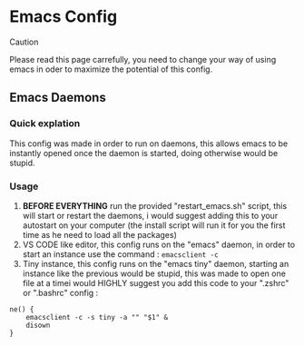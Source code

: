 # Emacs Config
>[!CAUTION]
>Please read this page carrefully, you need to change your way of using emacs in oder to maximize the potential of this config.

## Emacs Daemons
### Quick explation
This config was made in order to run on daemons, this allows emacs to be instantly opened once the daemon is started, doing otherwise would be stupid.

### Usage
1. **BEFORE EVERYTHING** run the provided "restart_emacs.sh" script, this will start or restart the daemons, i would suggest adding this to your autostart on your computer (the install script will run it for you the first time as he need to load all the packages)
2. VS CODE like editor, this config runs on the "emacs" daemon, in order to start an instance use the command : `emacsclient -c`
3. Tiny instance, this config runs on the "emacs tiny" daemon, starting an instance like the previous would be stupid, this was made to open one file at a timei would HIGHLY suggest you add this code to your ".zshrc" or ".bashrc" config :
```
ne() {
    emacsclient -c -s tiny -a "" "$1" &
    disown
}
```
